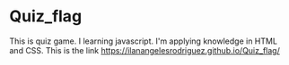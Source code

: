 # Quiz_flag
This is quiz game. I learning javascript. I'm applying knowledge in HTML and CSS.
This is the link https://ilanangelesrodriguez.github.io/Quiz_flag/
